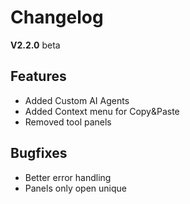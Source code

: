 # Changelog

**V2.2.0** beta

## Features

* Added Custom AI Agents
* Added Context menu for Copy&Paste
* Removed tool panels

## Bugfixes

* Better error handling
* Panels only open unique
